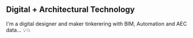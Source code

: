 ## Digital + Architectural Technology

I'm a digital designer and maker tinkerering with BIM, Automation and AEC data... :bulb::boom:
